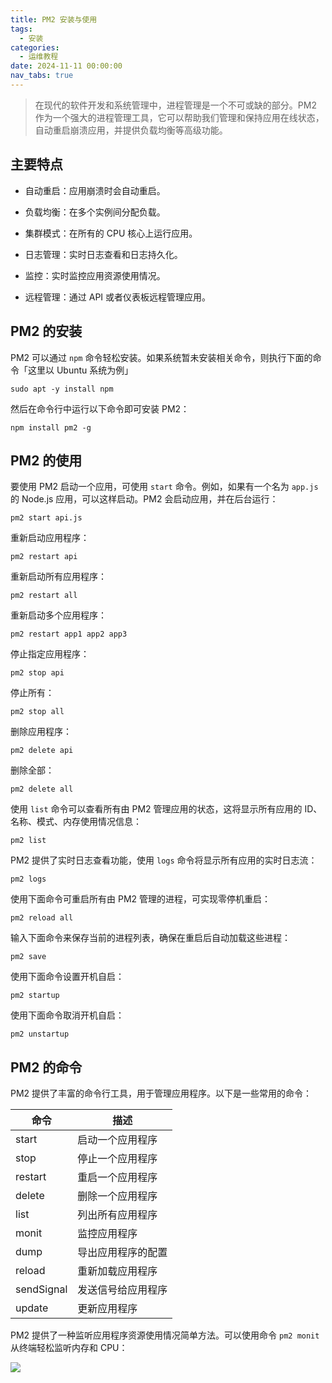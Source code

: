 ```yaml
---
title: PM2 安装与使用
tags:
  - 安装
categories:
  - 运维教程
date: 2024-11-11 00:00:00
nav_tabs: true
---
```


> 在现代的软件开发和系统管理中，进程管理是一个不可或缺的部分。PM2 作为一个强大的进程管理工具，它可以帮助我们管理和保持应用在线状态，自动重启崩溃应用，并提供负载均衡等高级功能。

<!-- more -->

## 主要特点

* 自动重启：应用崩溃时会自动重启。

* 负载均衡：在多个实例间分配负载。

* 集群模式：在所有的 CPU 核心上运行应用。

* 日志管理：实时日志查看和日志持久化。

* 监控：实时监控应用资源使用情况。

* 远程管理：通过 API 或者仪表板远程管理应用。

## PM2 的安装

PM2 可以通过 `npm` 命令轻松安装。如果系统暂未安装相关命令，则执行下面的命令「这里以 Ubuntu 系统为例」

```
sudo apt -y install npm
```

然后在命令行中运行以下命令即可安装 PM2：

```
npm install pm2 -g
```

## PM2 的使用

要使用 PM2 启动一个应用，可使用 `start` 命令。例如，如果有一个名为 `app.js` 的 Node.js 应用，可以这样启动。PM2 会启动应用，并在后台运行：

```
pm2 start api.js
```

重新启动应用程序：

```
pm2 restart api
```

重新启动所有应用程序：

```
pm2 restart all
```

重新启动多个应用程序：

```
pm2 restart app1 app2 app3
```

停止指定应用程序：

```
pm2 stop api
```

停止所有：

```
pm2 stop all
```

删除应用程序：

```
pm2 delete api
```

删除全部：

```
pm2 delete all
```

使用 `list` 命令可以查看所有由 PM2 管理应用的状态，这将显示所有应用的 ID、名称、模式、内存使用情况信息：

```
pm2 list
```

PM2 提供了实时日志查看功能，使用 `logs` 命令将显示所有应用的实时日志流：

```
pm2 logs
```

使用下面命令可重启所有由 PM2 管理的进程，可实现零停机重启：

```
pm2 reload all
```

输入下面命令来保存当前的进程列表，确保在重启后自动加载这些进程：

```
pm2 save
```

使用下面命令设置开机自启：

```
pm2 startup
```

使用下面命令取消开机自启：

```
pm2 unstartup
```

## PM2 的命令

PM2 提供了丰富的命令行工具，用于管理应用程序。以下是一些常用的命令：

| 命令 | 描述 |
| - | - |
| start | 启动一个应用程序 |
| stop | 停止一个应用程序 |
| restart | 重启一个应用程序 |
| delete | 删除一个应用程序 |
| list | 列出所有应用程序 |
| monit | 监控应用程序 |
| dump | 导出应用程序的配置 |
| reload | 重新加载应用程序 |
| sendSignal | 发送信号给应用程序 |
| update | 更新应用程序 |

PM2 提供了一种监听应用程序资源使用情况简单方法。可以使用命令 `pm2 monit` 从终端轻松监听内存和 CPU：

![](https://cdn.dusays.com/2024/11/767-1.jpg)